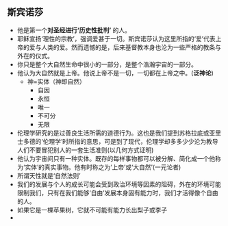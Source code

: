 ## 斯宾诺莎
- 他是第一个**对圣经进行‘历史性批判’** 的人。
- 耶稣宣扬‘理性的宗教’，强调爱甚于一切。斯宾诺莎认为这里所指的‘爱’代表上帝的爱与人类的爱。然而遗憾的是，后来基督教本身也沦为一些严格的教条与外在的仪式。
- 你只是整个大自然生命中很小的一部分，是整个浩瀚宇宙的一部分。
- 他认为大自然就是上帝。他说上帝不是一切，一切都在上帝之中。(**泛神论**)
	- 神=实体（神即自然）
		- 自因
		- 永恒
		- 唯一
		- 不可分
		- 无限
- 伦理学研究的是过善良生活所需的道德行为。这也是我们提到苏格拉底或亚里士多德的‘伦理学’时所指的意思，可是到了现代，伦理学却多多少少沦为教导人们不要冒犯别人的一套生活准则(以几何方式证明)
- 他认为宇宙间只有一种实体。既存的每样事物都可以被分解、简化成一个他称为‘实体’的真实事物。他有时称之为‘上帝’或‘大自然’(一元论者)
- 所谓天性就是‘自然法则’
- 我们的发展与个人的成长可能会受到政治环境等因素的阻碍，外在的环境可能限制我们，只有在我们能够‘自由’发展本身固有能力时，我们才活得像个自由的人。
- 如果它是一棵苹果树，它就不可能有能力长出梨子或李子
- 